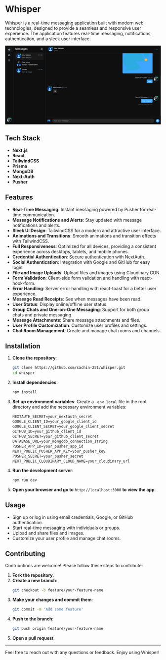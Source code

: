 # Whisper

Whisper is a real-time messaging application built with modern web technologies, designed to provide a seamless and responsive user experience. The application features real-time messaging, notifications, authentication, and a sleek user interface.

![Screenshot](https://github.com/Sachin-251/whisper/blob/main/public/images/whisper.png?raw=true)

## Tech Stack

- **Next.js**
- **React**
- **TailwindCSS**
- **Prisma**
- **MongoDB**
- **Next-Auth**
- **Pusher**

## Features

- **Real-Time Messaging**: Instant messaging powered by Pusher for real-time communication.
- **Message Notifications and Alerts**: Stay updated with message notifications and alerts.
- **Sleek UI Design**: TailwindCSS for a modern and attractive user interface.
- **Animations and Transitions**: Smooth animations and transition effects with TailwindCSS.
- **Full Responsiveness**: Optimized for all devices, providing a consistent experience across desktops, tablets, and mobile phones.
- **Credential Authentication**: Secure authentication with NextAuth.
- **Social Authentication**: Integration with Google and GitHub for easy login.
- **File and Image Uploads**: Upload files and images using Cloudinary CDN.
- **Form Validation**: Client-side form validation and handling with react-hook-form.
- **Error Handling**: Server error handling with react-toast for a better user experience.
- **Message Read Receipts**: See when messages have been read.
- **User Status**: Display online/offline user status.
- **Group Chats and One-on-One Messaging**: Support for both group chats and private messaging.
- **Message Attachments**: Share message attachments and files.
- **User Profile Customization**: Customize user profiles and settings.
- **Chat Room Management**: Create and manage chat rooms and channels.

## Installation

1. **Clone the repository**:
   ```bash
   git clone https://github.com/sachin-251/whisper.git
   cd whisper
   ```

2. **Install dependencies**:
   ```bash
   npm install
   ```

3. **Set up environment variables**:
   Create a `.env.local` file in the root directory and add the necessary environment variables:
   ```env
   NEXTAUTH_SECRET=your_nextauth_secret
   GOOGLE_CLIENT_ID=your_google_client_id
   GOOGLE_CLIENT_SECRET=your_google_client_secret
   GITHUB_ID=your_github_client_id
   GITHUB_SECRET=your_github_client_secret
   DATABASE_URL=your_mongodb_connection_string
   PUSHER_APP_ID=your_pusher_app_id
   NEXT_PUBLIC_PUSHER_APP_KEY=your_pusher_key
   PUSHER_SECRET=your_pusher_secret
   NEXT_PUBLIC_CLOUDINARY_CLOUD_NAME=your_cloudinary_url
   ```

4. **Run the development server**:
   ```bash
   npm run dev
   ```

5. **Open your browser and go to** `http://localhost:3000` **to view the app**.

## Usage

- Sign up or log in using email credentials, Google, or GitHub authentication.
- Start real-time messaging with individuals or groups.
- Upload and share files and images.
- Customize your user profile and manage chat rooms.

## Contributing

Contributions are welcome! Please follow these steps to contribute:

1. **Fork the repository**.
2. **Create a new branch**:
   ```bash
   git checkout -b feature/your-feature-name
   ```
3. **Make your changes and commit them**:
   ```bash
   git commit -m 'Add some feature'
   ```
4. **Push to the branch**:
   ```bash
   git push origin feature/your-feature-name
   ```
5. **Open a pull request**.


---

Feel free to reach out with any questions or feedback. Enjoy using Whisper!